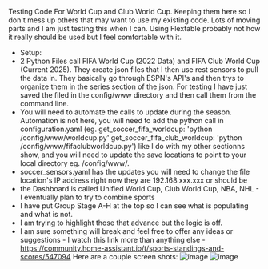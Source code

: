 Testing Code For World Cup and Club World Cup.  Keeping them here so I don't mess up others that may want to use my existing code.
Lots of moving parts and I am just testing this when I can.
Using Flextable probably not how it really should be used but I feel comfortable with it.
- Setup:
- 2 Python Files call FIFA World Cup (2022 Data) and FIFA Club World Cup (Current 2025).  They create json files that I then use rest sensors to pull the data in.  They basically go through ESPN's API's and then trys to organize them in the  series section of the json.  For testing I have just saved the filed in the config/www directory and then call them from the command line.
- You will need to automate the calls to update during the season.  Automation is not here, you will need to add the python call in configuration.yaml (eg. get_soccer_fifa_worldcup: 'python /config/www/worldcup.py'
  get_soccer_fifa_club_worldcup: 'python /config/www/fifaclubworldcup.py') like I do with my other sectionns show, and you will need to update the save locations to point to your local directory eg. /config/www/.
- soccer_sensors.yaml has the updates you will need to change the file location's IP address right now they are 192.168.xxx.xxx or should be
- the Dashboard is called Unified World Cup, Club World Cup, NBA, NHL - I eventually plan to try to combine sports
- I have put Group Stage A-H at the top so I can see what is populating and what is not.
- I am trying to highlight those that advance but the logic is off.
- I am sure something will break and feel free to offer any ideas or suggestions - I watch this link more than anything else - https://community.home-assistant.io/t/sports-standings-and-scores/547094 
Here are a couple screen shots:
![image](https://github.com/user-attachments/assets/8eaf3288-404f-4ce1-b052-446a8910b32f)
![image](https://github.com/user-attachments/assets/1d667df7-7773-48c4-9799-eb9641731cba)


